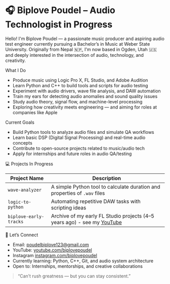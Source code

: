 # 🎧 Biplove Poudel – Audio Technologist in Progress
Hello! I'm Biplove Poudel — a passionate music producer and aspiring audio test engineer currently pursuing a Bachelor’s in Music at Weber State University. Originally from Nepal 🇳🇵, I'm now based in Ogden, Utah 🇺🇸 and deeply interested in the intersection of audio, technology, and creativity.

What I Do

-  Produce music using Logic Pro X, FL Studio, and Adobe Audition  
-  Learn Python and C++ to build tools and scripts for audio testing  
-  Experiment with audio drivers, wave file analysis, and DAW automation  
-  Train my ears for detecting audio anomalies and sound quality issues  
-  Study audio theory, signal flow, and machine-level processing  
-  Exploring how creativity meets engineering — and aiming for roles at companies like Apple

Current Goals

- Build Python tools to analyze audio files and simulate QA workflows  
- Learn basic DSP (Digital Signal Processing) and real-time audio concepts  
- Contribute to open-source projects related to music/audio tech  
- Apply for internships and future roles in audio QA/testing

💻 Projects In Progress

| Project Name | Description |
|--------------|-------------|
| `wave-analyzer` | A simple Python tool to calculate duration and properties of `.wav` files |
| `logic-to-python` | Automating repetitive DAW tasks with scripting ideas |
| `biplove-early-tracks` | Archive of my early FL Studio projects (4–5 years ago) - see my [YouTube](https://youtube.com/biplovepoudel) |

🤝 Let’s Connect

- Email: [poudelbiplove123@gmail.com](mailto:poudelbiplove123@gmail.com)  
- YouTube: [youtube.com/biplovepoudel](https://youtube.com/biplovepoudel)
- Instagram [instagram.com/biplovepoudel](https://instagram.com/biplovepoudel)
- Currently learning: Python, C++, Git, and audio system architecture  
- Open to: Internships, mentorships, and creative collaborations
  

> “Can’t rush greatness — but you can stay consistent.”  


